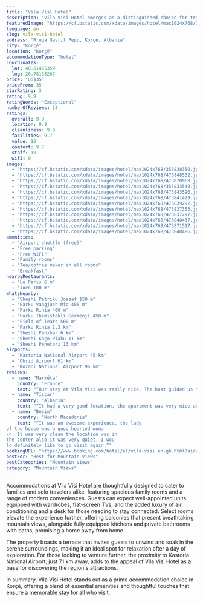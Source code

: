 ```yaml
---
title: "Vila Visi Hotel"
description: "Vila Visi Hotel emerges as a distinguished choice for travelers seeking a blend of comfort and convenience in Korçë, located a scenic drive away from the natural wonders of Ohrid Lake Springs and the historic Monastery Saint Naum."
featuredImage: "https://cf.bstatic.com/xdata/images/hotel/max1024x768/355838350.jpg?k=a2f929cdbc6376efcf6686200ad10e26645e23f469c7eafd195579d533b8959d&o=&hp=1"
language: en
slug: vila-visi-hotel
address: "Rruga Gavril Pepo, Korçë, Albania"
city: "Korçë"
location: "Korçë"
accommodationType: "hotel"
coordinates:
  lat: 40.61455359
  lng: 20.78135207
price: "US$35"
priceFrom: 35
starRating: 3
rating: 9.9
ratingWords: "Exceptional"
numberOfReviews: 18
ratings:
  overall: 9.9
  location: 9.9
  cleanliness: 9.9
  facilities: 9.7
  value: 10
  comfort: 9.7
  staff: 10
  wifi: 0
images:
  - "https://cf.bstatic.com/xdata/images/hotel/max1024x768/355838350.jpg?k=a2f929cdbc6376efcf6686200ad10e26645e23f469c7eafd195579d533b8959d&o=&hp=1"
  - "https://cf.bstatic.com/xdata/images/hotel/max1024x768/473848532.jpg?k=9bd6bec89baeb2bb341ab5afe206d139fa107f6af92ae9314dfaea30a1bb1c4d&o=&hp=1"
  - "https://cf.bstatic.com/xdata/images/hotel/max1024x768/473870968.jpg?k=e6546f5a57cbec024d3e3331f4e846501382788dadf8433bdbbe8b741e35f526&o=&hp=1"
  - "https://cf.bstatic.com/xdata/images/hotel/max1024x768/355833540.jpg?k=eb11fe6ad753c7dc0d419194f9e8897e840203399999ed04d063da06eacda60f&o=&hp=1"
  - "https://cf.bstatic.com/xdata/images/hotel/max1024x768/473843596.jpg?k=c53afe59a2b16e39bbb099347eb993cbeee37d75142430e3c57a970c23897aeb&o=&hp=1"
  - "https://cf.bstatic.com/xdata/images/hotel/max1024x768/473841429.jpg?k=fd00395c4a826bbad1ec14610fa4ce4debe564f2e34711bd8889802d81be92ab&o=&hp=1"
  - "https://cf.bstatic.com/xdata/images/hotel/max1024x768/473839292.jpg?k=acb955bdeb4716d2a0e7c06b3444446a21e7581e6994d626e05b83ccd912c980&o=&hp=1"
  - "https://cf.bstatic.com/xdata/images/hotel/max1024x768/473837353.jpg?k=e68f262ce4eed40fd351f6384796b4606234e632757be6fb13a38cf58833cbe7&o=&hp=1"
  - "https://cf.bstatic.com/xdata/images/hotel/max1024x768/473837297.jpg?k=75393a8a4d9b2e85c18197613d35e591b3b008721ca30308ea88e9e621d18fdf&o=&hp=1"
  - "https://cf.bstatic.com/xdata/images/hotel/max1024x768/473848437.jpg?k=a79f7294c149eefa80a3c3c04252923ebcd59ad60ebe9272668207608a1372bc&o=&hp=1"
  - "https://cf.bstatic.com/xdata/images/hotel/max1024x768/473871517.jpg?k=87ebda7f5be4b77d45e94e7f93258f417966d48a5008cecfe398991c412df171&o=&hp=1"
  - "https://cf.bstatic.com/xdata/images/hotel/max1024x768/473848486.jpg?k=400d966a4cf5c30ba0a00d225407e0c5e56706afd7652997a14f0e4f0b105184&o=&hp=1"
amenities:
  - "Airport shuttle (free)"
  - "Free parking"
  - "Free WiFi"
  - "Family rooms"
  - "Tea/coffee maker in all rooms"
  - "Breakfast"
nearbyRestaurants:
  - "Le Paris 6 m"
  - "Joen 100 m"
whatsNearby:
  - "Sheshi Patriku Joasaf 150 m"
  - "Parku Vangjush Mio 400 m"
  - "Parku Rinia 400 m"
  - "Parku Themistokli Gërmenji 450 m"
  - "Field of Tears 500 m"
  - "Parku Rinia 1.3 km"
  - "Sheshi Panxhar 6 km"
  - "Sheshi Koço Plaku 11 km"
  - "Sheshi Penetori 13 km"
airports:
  - "Kastoria National Airport 45 km"
  - "Ohrid Airport 61 km"
  - "Kozani National Airport 96 km"
reviews:
  - name: "Markéta"
    country: "France"
    text: "“Our stay at Vila Visi was really nice. The host guided us towards the place, there was a parking in the courtyard. We were very well wolcomed, the view from the balcony was super beautiful. We also really enhoyed the home made typical Albanian...”"
  - name: "Tíscar"
    country: "Albania"
    text: "“It had a very good location, the apartment was very nice and clean. And also the lovely staff, they served us a delicious breakfast.”"
  - name: "Besim"
    country: "North Macedonia"
    text: "“It was an awesome experience, the lady
of the house was a good hearted woma
-n. It was very clean the location was in
the center also it was very quiet, I wou-
ld definitely like to go visit again.”"
bookingURL: "https://www.booking.com/hotel/al/vila-visi.en-gb.html?aid=8035640"
bestFor: "Best for Mountain Views"
bestCategories: "Mountain Views"
category: "Mountain Views"
---
```


Accommodations at Vila Visi Hotel are thoughtfully designed to cater to families and solo travelers alike, featuring spacious family rooms and a range of modern conveniences. Guests can expect well-appointed units equipped with wardrobes, flat-screen TVs, and the added luxury of air conditioning and a desk for those needing to stay connected. Select rooms elevate the experience further, offering balconies that present breathtaking mountain views, alongside fully equipped kitchens and private bathrooms with baths, promising a home away from home.

The property boasts a terrace that invites guests to unwind and soak in the serene surroundings, making it an ideal spot for relaxation after a day of exploration. For those looking to venture further, the proximity to Kastoria National Airport, just 71 km away, adds to the appeal of Vila Visi Hotel as a base for discovering the region's attractions.

In summary, Vila Visi Hotel stands out as a prime accommodation choice in Korçë, offering a blend of essential amenities and thoughtful touches that ensure a memorable stay for all who visit.